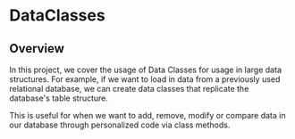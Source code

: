 # DataClasses
## Overview
In this project, we cover the usage of Data Classes for usage in large data structures. For example, if we want to load in data from a previously used relational database, we can create data classes that replicate the database's table structure. 

This is useful for when we want to add, remove, modify or compare data in our database through personalized code via class methods.
